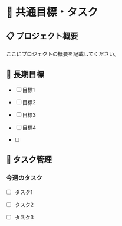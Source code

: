 # 🎨 共通目標・タスク

## 📋 プロジェクト概要
ここにプロジェクトの概要を記載してください。


## 🎯 長期目標

- [ ] 目標1

- [ ] 目標2

- [ ] 目標3

- [ ] 目標4

- [ ] 

## 📝 タスク管理

### 今週のタスク

- [ ] タスク1

- [ ] タスク2

- [ ] タスク3

